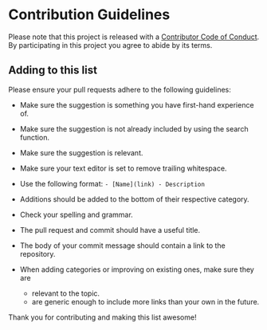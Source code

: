 # Contribution Guidelines

Please note that this project is released with a [Contributor Code of Conduct](code-of-conduct.md).
By participating in this project you agree to abide by its terms.

## Adding to this list

Please ensure your pull requests adhere to the following guidelines:

- Make sure the suggestion is something you have first-hand experience of.
- Make sure the suggestion is not already included by using the search function.
- Make sure the suggestion is relevant.
- Make sure your text editor is set to remove trailing whitespace.

- Use the following format: `- [Name](link) - Description`
- Additions should be added to the bottom of their respective category.
- Check your spelling and grammar.
- The pull request and commit should have a useful title.
- The body of your commit message should contain a link to the repository.
- When adding categories or improving on existing ones, make sure they are
  - relevant to the topic.
  - are generic enough to include more links than your own in the future.

Thank you for contributing and making this list awesome!
